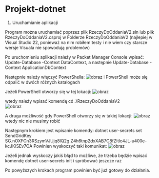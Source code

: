 # Projekt-dotnet
1. Uruchamianie aplikacji

Program można uruchamiać poprzez plik RzeczyDoOddaniaV2.sln lub plik RzeczyDoOddaniaV2.csproj w Folderze RzeczyDoOddaniaV2 (najlepiej w Visual Studio 22, ponieważ na nim robiłem testy i nie wiem czy starsze wersje Visuala nie spowodują problemów)

Po uruchomieniu aplikacji należy w Packet Manager Console wpisać:
Update-Database -Context DataContext, a następnie
Update-Database -Context ApplicationDbContext

Następnie należy włączyć PowerShella:
![obraz](https://user-images.githubusercontent.com/101111673/174493089-2413affe-5375-412d-b393-cbcac9bd2438.png) i PowerShell może się odpalić w dwóch różnych katalogach

Jeżeli PowerShell otworzy się w tej lokacji:
![obraz](https://user-images.githubusercontent.com/101111673/174493123-92a82888-cd74-4c75-add3-d8446e515e74.png)

wtedy należy wpisać komendę cd .\RzeczyDoOddaniaV2\
![obraz](https://user-images.githubusercontent.com/101111673/174493172-3eeb2332-7db9-4cc7-b21b-a6705860a5b6.png)

A druga możliwość gdy PowerShell otworzy się w takiej lokacji:
![obraz](https://user-images.githubusercontent.com/101111673/174493204-fb3174b0-2e19-4d89-9bfd-793a3695e618.png)
wtedy nic nie musimy robić

Następnym krokiem jest wpisanie komendy: dotnet user-secrets set SendGridKey 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
Powinien wyskoczyć taki komunikat:
![obraz](https://user-images.githubusercontent.com/101111673/174493270-5826bf66-e1e2-46ea-a393-0ecdc8f39ad1.png)

Jeżeli jednak wyskoczy jakiś błąd to możliwe, że trzeba będzie wpisać komendę dotnet user-secrets init i spróbować jeszcze raz

Po powyższych krokach program powinien być już gotowy do działania.





